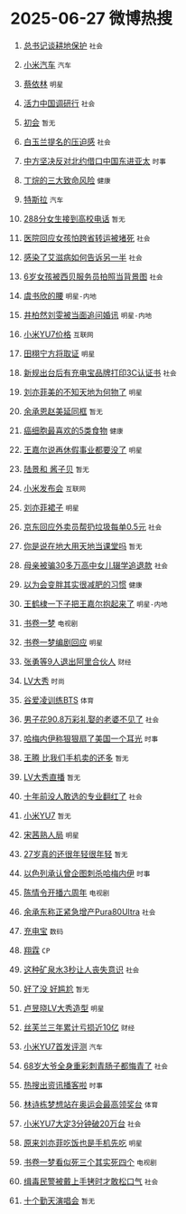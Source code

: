 # 2025-06-27 微博热搜 
1. [总书记谈耕地保护](https://m.weibo.cn/search?containerid=100103type%3D1%26t%3D10%26q%3D%23%E6%80%BB%E4%B9%A6%E8%AE%B0%E8%B0%88%E8%80%95%E5%9C%B0%E4%BF%9D%E6%8A%A4%23&stream_entry_id=51&isnewpage=1&extparam=seat%3D1%26c_type%3D51%26q%3D%2523%25E6%2580%25BB%25E4%25B9%25A6%25E8%25AE%25B0%25E8%25B0%2588%25E8%2580%2595%25E5%259C%25B0%25E4%25BF%259D%25E6%258A%25A4%2523%26cate%3D10103%26pos%3D0%26dgr%3D0%26filter_type%3Drealtimehot%26stream_entry_id%3D51%26display_time%3D1750958772%26pre_seqid%3D17509587721140161613038) `社会` 

2. [小米汽车](https://m.weibo.cn/search?containerid=100103type%3D1%26t%3D10%26q%3D%E5%B0%8F%E7%B1%B3%E6%B1%BD%E8%BD%A6&stream_entry_id=31&isnewpage=1&extparam=seat%3D1%26q%3D%25E5%25B0%258F%25E7%25B1%25B3%25E6%25B1%25BD%25E8%25BD%25A6%26dgr%3D0%26filter_type%3Drealtimehot%26c_type%3D31%26flag%3D16%26stream_entry_id%3D31%26cate%3D5001%26pos%3D0%26realpos%3D1%26lcate%3D5001%26band_rank%3D1%26display_time%3D1750958772%26pre_seqid%3D17509587721140161613038) `汽车` 

3. [蔡依林](https://m.weibo.cn/search?containerid=100103type%3D1%26t%3D10%26q%3D%E8%94%A1%E4%BE%9D%E6%9E%97&stream_entry_id=31&isnewpage=1&extparam=seat%3D1%26q%3D%25E8%2594%25A1%25E4%25BE%259D%25E6%259E%2597%26dgr%3D0%26filter_type%3Drealtimehot%26c_type%3D31%26flag%3D1%26stream_entry_id%3D31%26cate%3D5001%26pos%3D1%26realpos%3D2%26lcate%3D5001%26band_rank%3D2%26display_time%3D1750958772%26pre_seqid%3D17509587721140161613038) `明星` 

4. [活力中国调研行](https://m.weibo.cn/search?containerid=100103type%3D1%26t%3D10%26q%3D%23%E6%B4%BB%E5%8A%9B%E4%B8%AD%E5%9B%BD%E8%B0%83%E7%A0%94%E8%A1%8C%23&stream_entry_id=31&isnewpage=1&extparam=seat%3D1%26q%3D%2523%25E6%25B4%25BB%25E5%258A%259B%25E4%25B8%25AD%25E5%259B%25BD%25E8%25B0%2583%25E7%25A0%2594%25E8%25A1%258C%2523%26dgr%3D0%26filter_type%3Drealtimehot%26c_type%3D31%26flag%3D0%26stream_entry_id%3D31%26cate%3D5001%26pos%3D2%26realpos%3D3%26lcate%3D5001%26band_rank%3D3%26display_time%3D1750958772%26pre_seqid%3D17509587721140161613038) `社会` 

5. [初会](https://m.weibo.cn/search?containerid=100103type%3D1%26t%3D10%26q%3D%E5%88%9D%E4%BC%9A&stream_entry_id=31&isnewpage=1&extparam=seat%3D1%26q%3D%25E5%2588%259D%25E4%25BC%259A%26dgr%3D0%26filter_type%3Drealtimehot%26c_type%3D31%26flag%3D1%26stream_entry_id%3D31%26cate%3D5001%26pos%3D3%26realpos%3D4%26lcate%3D5001%26band_rank%3D4%26display_time%3D1750958772%26pre_seqid%3D17509587721140161613038) `暂无` 

6. [白玉兰提名的压迫感](https://m.weibo.cn/search?containerid=100103type%3D1%26t%3D10%26q%3D%23%E7%99%BD%E7%8E%89%E5%85%B0%E6%8F%90%E5%90%8D%E7%9A%84%E5%8E%8B%E8%BF%AB%E6%84%9F%23&stream_entry_id=31&isnewpage=1&extparam=seat%3D1%26q%3D%2523%25E7%2599%25BD%25E7%258E%2589%25E5%2585%25B0%25E6%258F%2590%25E5%2590%258D%25E7%259A%2584%25E5%258E%258B%25E8%25BF%25AB%25E6%2584%259F%2523%26dgr%3D0%26filter_type%3Drealtimehot%26c_type%3D31%26flag%3D2%26stream_entry_id%3D31%26cate%3D5001%26pos%3D4%26realpos%3D5%26lcate%3D5001%26band_rank%3D5%26display_time%3D1750958772%26pre_seqid%3D17509587721140161613038) `社会` 

7. [中方坚决反对北约借口中国东进亚太](https://m.weibo.cn/search?containerid=100103type%3D1%26t%3D10%26q%3D%23%E4%B8%AD%E6%96%B9%E5%9D%9A%E5%86%B3%E5%8F%8D%E5%AF%B9%E5%8C%97%E7%BA%A6%E5%80%9F%E5%8F%A3%E4%B8%AD%E5%9B%BD%E4%B8%9C%E8%BF%9B%E4%BA%9A%E5%A4%AA%23&stream_entry_id=31&isnewpage=1&extparam=seat%3D1%26q%3D%2523%25E4%25B8%25AD%25E6%2596%25B9%25E5%259D%259A%25E5%2586%25B3%25E5%258F%258D%25E5%25AF%25B9%25E5%258C%2597%25E7%25BA%25A6%25E5%2580%259F%25E5%258F%25A3%25E4%25B8%25AD%25E5%259B%25BD%25E4%25B8%259C%25E8%25BF%259B%25E4%25BA%259A%25E5%25A4%25AA%2523%26dgr%3D0%26filter_type%3Drealtimehot%26c_type%3D31%26flag%3D1%26stream_entry_id%3D31%26cate%3D5001%26pos%3D5%26realpos%3D6%26lcate%3D5001%26band_rank%3D6%26display_time%3D1750958772%26pre_seqid%3D17509587721140161613038) `时事` 

8. [丁烷的三大致命风险](https://m.weibo.cn/search?containerid=100103type%3D1%26t%3D10%26q%3D%23%E4%B8%81%E7%83%B7%E7%9A%84%E4%B8%89%E5%A4%A7%E8%87%B4%E5%91%BD%E9%A3%8E%E9%99%A9%23&stream_entry_id=31&isnewpage=1&extparam=seat%3D1%26q%3D%2523%25E4%25B8%2581%25E7%2583%25B7%25E7%259A%2584%25E4%25B8%2589%25E5%25A4%25A7%25E8%2587%25B4%25E5%2591%25BD%25E9%25A3%258E%25E9%2599%25A9%2523%26is_ad_pos%3D1%26dgr%3D0%26adid%3D292049%26filter_type%3Drealtimehot%26c_type%3D31%26cate%3D5001%26pos%3D6%26stream_entry_id%3D31%26lcate%3D5001%26band_rank%3D7%26display_time%3D1750958772%26pre_seqid%3D17509587721140161613038) `健康` 

9. [特斯拉](https://m.weibo.cn/search?containerid=100103type%3D1%26t%3D10%26q%3D%E7%89%B9%E6%96%AF%E6%8B%89&stream_entry_id=31&isnewpage=1&extparam=seat%3D1%26q%3D%25E7%2589%25B9%25E6%2596%25AF%25E6%258B%2589%26dgr%3D0%26filter_type%3Drealtimehot%26c_type%3D31%26flag%3D2%26stream_entry_id%3D31%26cate%3D5001%26pos%3D7%26realpos%3D7%26lcate%3D5001%26band_rank%3D7%26display_time%3D1750958772%26pre_seqid%3D17509587721140161613038) `汽车` 

10. [288分女生接到高校电话](https://m.weibo.cn/search?containerid=100103type%3D1%26t%3D10%26q%3D%23288%E5%88%86%E5%A5%B3%E7%94%9F%E6%8E%A5%E5%88%B0%E9%AB%98%E6%A0%A1%E7%94%B5%E8%AF%9D%23&stream_entry_id=31&isnewpage=1&extparam=seat%3D1%26q%3D%2523288%25E5%2588%2586%25E5%25A5%25B3%25E7%2594%259F%25E6%258E%25A5%25E5%2588%25B0%25E9%25AB%2598%25E6%25A0%25A1%25E7%2594%25B5%25E8%25AF%259D%2523%26dgr%3D0%26filter_type%3Drealtimehot%26c_type%3D31%26flag%3D0%26stream_entry_id%3D31%26cate%3D5001%26pos%3D8%26realpos%3D8%26lcate%3D5001%26band_rank%3D8%26display_time%3D1750958772%26pre_seqid%3D17509587721140161613038) `暂无` 

11. [医院回应女孩怕跨省转运被堵死](https://m.weibo.cn/search?containerid=100103type%3D1%26t%3D10%26q%3D%23%E5%8C%BB%E9%99%A2%E5%9B%9E%E5%BA%94%E5%A5%B3%E5%AD%A9%E6%80%95%E8%B7%A8%E7%9C%81%E8%BD%AC%E8%BF%90%E8%A2%AB%E5%A0%B5%E6%AD%BB%23&stream_entry_id=31&isnewpage=1&extparam=seat%3D1%26q%3D%2523%25E5%258C%25BB%25E9%2599%25A2%25E5%259B%259E%25E5%25BA%2594%25E5%25A5%25B3%25E5%25AD%25A9%25E6%2580%2595%25E8%25B7%25A8%25E7%259C%2581%25E8%25BD%25AC%25E8%25BF%2590%25E8%25A2%25AB%25E5%25A0%25B5%25E6%25AD%25BB%2523%26dgr%3D0%26filter_type%3Drealtimehot%26c_type%3D31%26flag%3D1%26stream_entry_id%3D31%26cate%3D5001%26pos%3D9%26realpos%3D9%26lcate%3D5001%26band_rank%3D9%26display_time%3D1750958772%26pre_seqid%3D17509587721140161613038) `社会` 

12. [感染了艾滋病如何告诉另一半](https://m.weibo.cn/search?containerid=100103type%3D1%26t%3D10%26q%3D%23%E6%84%9F%E6%9F%93%E4%BA%86%E8%89%BE%E6%BB%8B%E7%97%85%E5%A6%82%E4%BD%95%E5%91%8A%E8%AF%89%E5%8F%A6%E4%B8%80%E5%8D%8A%23&stream_entry_id=31&isnewpage=1&extparam=seat%3D1%26q%3D%2523%25E6%2584%259F%25E6%259F%2593%25E4%25BA%2586%25E8%2589%25BE%25E6%25BB%258B%25E7%2597%2585%25E5%25A6%2582%25E4%25BD%2595%25E5%2591%258A%25E8%25AF%2589%25E5%258F%25A6%25E4%25B8%2580%25E5%258D%258A%2523%26dgr%3D0%26filter_type%3Drealtimehot%26c_type%3D31%26flag%3D0%26stream_entry_id%3D31%26cate%3D5001%26pos%3D10%26realpos%3D10%26lcate%3D5001%26band_rank%3D10%26display_time%3D1750958772%26pre_seqid%3D17509587721140161613038) `社会` 

13. [6岁女孩被西贝服务员拍照当背景图](https://m.weibo.cn/search?containerid=100103type%3D1%26t%3D10%26q%3D%236%E5%B2%81%E5%A5%B3%E5%AD%A9%E8%A2%AB%E8%A5%BF%E8%B4%9D%E6%9C%8D%E5%8A%A1%E5%91%98%E6%8B%8D%E7%85%A7%E5%BD%93%E8%83%8C%E6%99%AF%E5%9B%BE%23&stream_entry_id=31&isnewpage=1&extparam=seat%3D1%26q%3D%25236%25E5%25B2%2581%25E5%25A5%25B3%25E5%25AD%25A9%25E8%25A2%25AB%25E8%25A5%25BF%25E8%25B4%259D%25E6%259C%258D%25E5%258A%25A1%25E5%2591%2598%25E6%258B%258D%25E7%2585%25A7%25E5%25BD%2593%25E8%2583%258C%25E6%2599%25AF%25E5%259B%25BE%2523%26dgr%3D0%26filter_type%3Drealtimehot%26c_type%3D31%26flag%3D1%26stream_entry_id%3D31%26cate%3D5001%26pos%3D11%26realpos%3D11%26lcate%3D5001%26band_rank%3D11%26display_time%3D1750958772%26pre_seqid%3D17509587721140161613038) `社会` 

14. [虞书欣的腰](https://m.weibo.cn/search?containerid=100103type%3D1%26t%3D10%26q%3D%E8%99%9E%E4%B9%A6%E6%AC%A3%E7%9A%84%E8%85%B0&stream_entry_id=31&isnewpage=1&extparam=seat%3D1%26q%3D%25E8%2599%259E%25E4%25B9%25A6%25E6%25AC%25A3%25E7%259A%2584%25E8%2585%25B0%26dgr%3D0%26filter_type%3Drealtimehot%26c_type%3D31%26flag%3D2%26stream_entry_id%3D31%26cate%3D5001%26pos%3D12%26realpos%3D12%26lcate%3D5001%26band_rank%3D12%26display_time%3D1750958772%26pre_seqid%3D17509587721140161613038) `明星-内地` 

15. [井柏然刘雯被当面追问婚讯](https://m.weibo.cn/search?containerid=100103type%3D1%26t%3D10%26q%3D%23%E4%BA%95%E6%9F%8F%E7%84%B6%E5%88%98%E9%9B%AF%E8%A2%AB%E5%BD%93%E9%9D%A2%E8%BF%BD%E9%97%AE%E5%A9%9A%E8%AE%AF%23&stream_entry_id=31&isnewpage=1&extparam=seat%3D1%26q%3D%2523%25E4%25BA%2595%25E6%259F%258F%25E7%2584%25B6%25E5%2588%2598%25E9%259B%25AF%25E8%25A2%25AB%25E5%25BD%2593%25E9%259D%25A2%25E8%25BF%25BD%25E9%2597%25AE%25E5%25A9%259A%25E8%25AE%25AF%2523%26dgr%3D0%26filter_type%3Drealtimehot%26c_type%3D31%26flag%3D2%26stream_entry_id%3D31%26cate%3D5001%26pos%3D13%26realpos%3D13%26lcate%3D5001%26band_rank%3D13%26display_time%3D1750958772%26pre_seqid%3D17509587721140161613038) `明星-内地` 

16. [小米YU7价格](https://m.weibo.cn/search?containerid=100103type%3D1%26t%3D10%26q%3D%E5%B0%8F%E7%B1%B3YU7%E4%BB%B7%E6%A0%BC&stream_entry_id=31&isnewpage=1&extparam=seat%3D1%26q%3D%25E5%25B0%258F%25E7%25B1%25B3YU7%25E4%25BB%25B7%25E6%25A0%25BC%26dgr%3D0%26filter_type%3Drealtimehot%26c_type%3D31%26flag%3D0%26stream_entry_id%3D31%26cate%3D5001%26pos%3D14%26realpos%3D14%26lcate%3D5001%26band_rank%3D14%26display_time%3D1750958772%26pre_seqid%3D17509587721140161613038) `互联网` 

17. [田栩宁方将取证](https://m.weibo.cn/search?containerid=100103type%3D1%26t%3D10%26q%3D%23%E7%94%B0%E6%A0%A9%E5%AE%81%E6%96%B9%E5%B0%86%E5%8F%96%E8%AF%81%23&stream_entry_id=31&isnewpage=1&extparam=seat%3D1%26q%3D%2523%25E7%2594%25B0%25E6%25A0%25A9%25E5%25AE%2581%25E6%2596%25B9%25E5%25B0%2586%25E5%258F%2596%25E8%25AF%2581%2523%26dgr%3D0%26filter_type%3Drealtimehot%26c_type%3D31%26flag%3D0%26stream_entry_id%3D31%26cate%3D5001%26pos%3D15%26realpos%3D15%26lcate%3D5001%26band_rank%3D15%26display_time%3D1750958772%26pre_seqid%3D17509587721140161613038) `明星` 

18. [新规出台后有充电宝品牌打印3C认证书](https://m.weibo.cn/search?containerid=100103type%3D1%26t%3D10%26q%3D%23%E6%96%B0%E8%A7%84%E5%87%BA%E5%8F%B0%E5%90%8E%E6%9C%89%E5%85%85%E7%94%B5%E5%AE%9D%E5%93%81%E7%89%8C%E6%89%93%E5%8D%B03C%E8%AE%A4%E8%AF%81%E4%B9%A6%23&stream_entry_id=31&isnewpage=1&extparam=seat%3D1%26q%3D%2523%25E6%2596%25B0%25E8%25A7%2584%25E5%2587%25BA%25E5%258F%25B0%25E5%2590%258E%25E6%259C%2589%25E5%2585%2585%25E7%2594%25B5%25E5%25AE%259D%25E5%2593%2581%25E7%2589%258C%25E6%2589%2593%25E5%258D%25B03C%25E8%25AE%25A4%25E8%25AF%2581%25E4%25B9%25A6%2523%26dgr%3D0%26filter_type%3Drealtimehot%26c_type%3D31%26flag%3D1%26stream_entry_id%3D31%26cate%3D5001%26pos%3D16%26realpos%3D16%26lcate%3D5001%26band_rank%3D16%26display_time%3D1750958772%26pre_seqid%3D17509587721140161613038) `社会` 

19. [刘亦菲美的不知天地为何物了](https://m.weibo.cn/search?containerid=100103type%3D1%26t%3D10%26q%3D%23%E5%88%98%E4%BA%A6%E8%8F%B2%E7%BE%8E%E7%9A%84%E4%B8%8D%E7%9F%A5%E5%A4%A9%E5%9C%B0%E4%B8%BA%E4%BD%95%E7%89%A9%E4%BA%86%23&stream_entry_id=31&isnewpage=1&extparam=seat%3D1%26q%3D%2523%25E5%2588%2598%25E4%25BA%25A6%25E8%258F%25B2%25E7%25BE%258E%25E7%259A%2584%25E4%25B8%258D%25E7%259F%25A5%25E5%25A4%25A9%25E5%259C%25B0%25E4%25B8%25BA%25E4%25BD%2595%25E7%2589%25A9%25E4%25BA%2586%2523%26dgr%3D0%26filter_type%3Drealtimehot%26c_type%3D31%26flag%3D1%26stream_entry_id%3D31%26cate%3D5001%26pos%3D17%26realpos%3D17%26lcate%3D5001%26band_rank%3D17%26display_time%3D1750958772%26pre_seqid%3D17509587721140161613038) `明星` 

20. [余承恩赵美延同框](https://m.weibo.cn/search?containerid=100103type%3D1%26t%3D10%26q%3D%23%E4%BD%99%E6%89%BF%E6%81%A9%E8%B5%B5%E7%BE%8E%E5%BB%B6%E5%90%8C%E6%A1%86%23&stream_entry_id=31&isnewpage=1&extparam=seat%3D1%26q%3D%2523%25E4%25BD%2599%25E6%2589%25BF%25E6%2581%25A9%25E8%25B5%25B5%25E7%25BE%258E%25E5%25BB%25B6%25E5%2590%258C%25E6%25A1%2586%2523%26dgr%3D0%26filter_type%3Drealtimehot%26c_type%3D31%26flag%3D0%26stream_entry_id%3D31%26cate%3D5001%26pos%3D18%26realpos%3D18%26lcate%3D5001%26band_rank%3D18%26display_time%3D1750958772%26pre_seqid%3D17509587721140161613038) `暂无` 

21. [癌细胞最喜欢的5类食物](https://m.weibo.cn/search?containerid=100103type%3D1%26t%3D10%26q%3D%23%E7%99%8C%E7%BB%86%E8%83%9E%E6%9C%80%E5%96%9C%E6%AC%A2%E7%9A%845%E7%B1%BB%E9%A3%9F%E7%89%A9%23&stream_entry_id=31&isnewpage=1&extparam=seat%3D1%26q%3D%2523%25E7%2599%258C%25E7%25BB%2586%25E8%2583%259E%25E6%259C%2580%25E5%2596%259C%25E6%25AC%25A2%25E7%259A%25845%25E7%25B1%25BB%25E9%25A3%259F%25E7%2589%25A9%2523%26dgr%3D0%26filter_type%3Drealtimehot%26c_type%3D31%26flag%3D0%26stream_entry_id%3D31%26cate%3D5001%26pos%3D19%26realpos%3D19%26lcate%3D5001%26band_rank%3D19%26display_time%3D1750958772%26pre_seqid%3D17509587721140161613038) `健康` 

22. [王嘉尔说再休假事业都要没了](https://m.weibo.cn/search?containerid=100103type%3D1%26t%3D10%26q%3D%23%E7%8E%8B%E5%98%89%E5%B0%94%E8%AF%B4%E5%86%8D%E4%BC%91%E5%81%87%E4%BA%8B%E4%B8%9A%E9%83%BD%E8%A6%81%E6%B2%A1%E4%BA%86%23&stream_entry_id=31&isnewpage=1&extparam=seat%3D1%26q%3D%2523%25E7%258E%258B%25E5%2598%2589%25E5%25B0%2594%25E8%25AF%25B4%25E5%2586%258D%25E4%25BC%2591%25E5%2581%2587%25E4%25BA%258B%25E4%25B8%259A%25E9%2583%25BD%25E8%25A6%2581%25E6%25B2%25A1%25E4%25BA%2586%2523%26dgr%3D0%26filter_type%3Drealtimehot%26c_type%3D31%26flag%3D0%26stream_entry_id%3D31%26cate%3D5001%26pos%3D20%26realpos%3D20%26lcate%3D5001%26band_rank%3D20%26display_time%3D1750958772%26pre_seqid%3D17509587721140161613038) `明星` 

23. [陆景和 酱子贝](https://m.weibo.cn/search?containerid=100103type%3D1%26t%3D10%26q%3D%E9%99%86%E6%99%AF%E5%92%8C+%E9%85%B1%E5%AD%90%E8%B4%9D&stream_entry_id=31&isnewpage=1&extparam=seat%3D1%26q%3D%25E9%2599%2586%25E6%2599%25AF%25E5%2592%258C%2520%25E9%2585%25B1%25E5%25AD%2590%25E8%25B4%259D%26dgr%3D0%26filter_type%3Drealtimehot%26c_type%3D31%26flag%3D0%26stream_entry_id%3D31%26cate%3D5001%26pos%3D21%26realpos%3D21%26lcate%3D5001%26band_rank%3D21%26display_time%3D1750958772%26pre_seqid%3D17509587721140161613038) `暂无` 

24. [小米发布会](https://m.weibo.cn/search?containerid=100103type%3D1%26t%3D10%26q%3D%23%E5%B0%8F%E7%B1%B3%E5%8F%91%E5%B8%83%E4%BC%9A%23&stream_entry_id=31&isnewpage=1&extparam=seat%3D1%26q%3D%2523%25E5%25B0%258F%25E7%25B1%25B3%25E5%258F%2591%25E5%25B8%2583%25E4%25BC%259A%2523%26dgr%3D0%26filter_type%3Drealtimehot%26c_type%3D31%26flag%3D0%26stream_entry_id%3D31%26cate%3D5001%26pos%3D22%26realpos%3D22%26lcate%3D5001%26band_rank%3D22%26display_time%3D1750958772%26pre_seqid%3D17509587721140161613038) `互联网` 

25. [刘亦菲裙子](https://m.weibo.cn/search?containerid=100103type%3D1%26t%3D10%26q%3D%E5%88%98%E4%BA%A6%E8%8F%B2%E8%A3%99%E5%AD%90&stream_entry_id=31&isnewpage=1&extparam=seat%3D1%26q%3D%25E5%2588%2598%25E4%25BA%25A6%25E8%258F%25B2%25E8%25A3%2599%25E5%25AD%2590%26dgr%3D0%26filter_type%3Drealtimehot%26c_type%3D31%26flag%3D0%26stream_entry_id%3D31%26cate%3D5001%26pos%3D23%26realpos%3D23%26lcate%3D5001%26band_rank%3D23%26display_time%3D1750958772%26pre_seqid%3D17509587721140161613038) `明星` 

26. [京东回应外卖员帮扔垃圾每单0.5元](https://m.weibo.cn/search?containerid=100103type%3D1%26t%3D10%26q%3D%23%E4%BA%AC%E4%B8%9C%E5%9B%9E%E5%BA%94%E5%A4%96%E5%8D%96%E5%91%98%E5%B8%AE%E6%89%94%E5%9E%83%E5%9C%BE%E6%AF%8F%E5%8D%950.5%E5%85%83%23&stream_entry_id=31&isnewpage=1&extparam=seat%3D1%26q%3D%2523%25E4%25BA%25AC%25E4%25B8%259C%25E5%259B%259E%25E5%25BA%2594%25E5%25A4%2596%25E5%258D%2596%25E5%2591%2598%25E5%25B8%25AE%25E6%2589%2594%25E5%259E%2583%25E5%259C%25BE%25E6%25AF%258F%25E5%258D%25950.5%25E5%2585%2583%2523%26dgr%3D0%26filter_type%3Drealtimehot%26c_type%3D31%26flag%3D1%26stream_entry_id%3D31%26cate%3D5001%26pos%3D24%26realpos%3D24%26lcate%3D5001%26band_rank%3D24%26display_time%3D1750958772%26pre_seqid%3D17509587721140161613038) `社会` 

27. [你是说在地大用天地当课堂吗](https://m.weibo.cn/search?containerid=100103type%3D1%26t%3D10%26q%3D%E4%BD%A0%E6%98%AF%E8%AF%B4%E5%9C%A8%E5%9C%B0%E5%A4%A7%E7%94%A8%E5%A4%A9%E5%9C%B0%E5%BD%93%E8%AF%BE%E5%A0%82%E5%90%97&stream_entry_id=31&isnewpage=1&extparam=seat%3D1%26q%3D%25E4%25BD%25A0%25E6%2598%25AF%25E8%25AF%25B4%25E5%259C%25A8%25E5%259C%25B0%25E5%25A4%25A7%25E7%2594%25A8%25E5%25A4%25A9%25E5%259C%25B0%25E5%25BD%2593%25E8%25AF%25BE%25E5%25A0%2582%25E5%2590%2597%26dgr%3D0%26filter_type%3Drealtimehot%26c_type%3D31%26flag%3D1%26stream_entry_id%3D31%26cate%3D5001%26pos%3D25%26realpos%3D25%26lcate%3D5001%26band_rank%3D25%26display_time%3D1750958772%26pre_seqid%3D17509587721140161613038) `暂无` 

28. [母亲被骗30多万高中女儿辍学追退款](https://m.weibo.cn/search?containerid=100103type%3D1%26t%3D10%26q%3D%23%E6%AF%8D%E4%BA%B2%E8%A2%AB%E9%AA%9730%E5%A4%9A%E4%B8%87%E9%AB%98%E4%B8%AD%E5%A5%B3%E5%84%BF%E8%BE%8D%E5%AD%A6%E8%BF%BD%E9%80%80%E6%AC%BE%23&stream_entry_id=31&isnewpage=1&extparam=seat%3D1%26q%3D%2523%25E6%25AF%258D%25E4%25BA%25B2%25E8%25A2%25AB%25E9%25AA%259730%25E5%25A4%259A%25E4%25B8%2587%25E9%25AB%2598%25E4%25B8%25AD%25E5%25A5%25B3%25E5%2584%25BF%25E8%25BE%258D%25E5%25AD%25A6%25E8%25BF%25BD%25E9%2580%2580%25E6%25AC%25BE%2523%26dgr%3D0%26filter_type%3Drealtimehot%26c_type%3D31%26flag%3D0%26stream_entry_id%3D31%26cate%3D5001%26pos%3D26%26realpos%3D26%26lcate%3D5001%26band_rank%3D26%26display_time%3D1750958772%26pre_seqid%3D17509587721140161613038) `社会` 

29. [以为会变胖其实很减肥的习惯](https://m.weibo.cn/search?containerid=100103type%3D1%26t%3D10%26q%3D%23%E4%BB%A5%E4%B8%BA%E4%BC%9A%E5%8F%98%E8%83%96%E5%85%B6%E5%AE%9E%E5%BE%88%E5%87%8F%E8%82%A5%E7%9A%84%E4%B9%A0%E6%83%AF%23&stream_entry_id=31&isnewpage=1&extparam=seat%3D1%26q%3D%2523%25E4%25BB%25A5%25E4%25B8%25BA%25E4%25BC%259A%25E5%258F%2598%25E8%2583%2596%25E5%2585%25B6%25E5%25AE%259E%25E5%25BE%2588%25E5%2587%258F%25E8%2582%25A5%25E7%259A%2584%25E4%25B9%25A0%25E6%2583%25AF%2523%26dgr%3D0%26filter_type%3Drealtimehot%26c_type%3D31%26flag%3D1%26stream_entry_id%3D31%26cate%3D5001%26pos%3D27%26realpos%3D27%26lcate%3D5001%26band_rank%3D27%26display_time%3D1750958772%26pre_seqid%3D17509587721140161613038) `健康` 

30. [王鹤棣一下子把王嘉尔抱起来了](https://m.weibo.cn/search?containerid=100103type%3D1%26t%3D10%26q%3D%23%E7%8E%8B%E9%B9%A4%E6%A3%A3%E4%B8%80%E4%B8%8B%E5%AD%90%E6%8A%8A%E7%8E%8B%E5%98%89%E5%B0%94%E6%8A%B1%E8%B5%B7%E6%9D%A5%E4%BA%86%23&stream_entry_id=31&isnewpage=1&extparam=seat%3D1%26q%3D%2523%25E7%258E%258B%25E9%25B9%25A4%25E6%25A3%25A3%25E4%25B8%2580%25E4%25B8%258B%25E5%25AD%2590%25E6%258A%258A%25E7%258E%258B%25E5%2598%2589%25E5%25B0%2594%25E6%258A%25B1%25E8%25B5%25B7%25E6%259D%25A5%25E4%25BA%2586%2523%26dgr%3D0%26filter_type%3Drealtimehot%26c_type%3D31%26flag%3D0%26stream_entry_id%3D31%26cate%3D5001%26pos%3D28%26realpos%3D28%26lcate%3D5001%26band_rank%3D28%26display_time%3D1750958772%26pre_seqid%3D17509587721140161613038) `明星-内地` 

31. [书卷一梦](https://m.weibo.cn/search?containerid=100103type%3D1%26t%3D10%26q%3D%E4%B9%A6%E5%8D%B7%E4%B8%80%E6%A2%A6&stream_entry_id=31&isnewpage=1&extparam=seat%3D1%26q%3D%25E4%25B9%25A6%25E5%258D%25B7%25E4%25B8%2580%25E6%25A2%25A6%26dgr%3D0%26filter_type%3Drealtimehot%26c_type%3D31%26flag%3D0%26stream_entry_id%3D31%26cate%3D5001%26pos%3D29%26realpos%3D29%26lcate%3D5001%26band_rank%3D29%26display_time%3D1750958772%26pre_seqid%3D17509587721140161613038) `电视剧` 

32. [书卷一梦编剧回应](https://m.weibo.cn/search?containerid=100103type%3D1%26t%3D10%26q%3D%23%E4%B9%A6%E5%8D%B7%E4%B8%80%E6%A2%A6%E7%BC%96%E5%89%A7%E5%9B%9E%E5%BA%94%23&stream_entry_id=31&isnewpage=1&extparam=seat%3D1%26q%3D%2523%25E4%25B9%25A6%25E5%258D%25B7%25E4%25B8%2580%25E6%25A2%25A6%25E7%25BC%2596%25E5%2589%25A7%25E5%259B%259E%25E5%25BA%2594%2523%26dgr%3D0%26filter_type%3Drealtimehot%26c_type%3D31%26flag%3D1%26stream_entry_id%3D31%26cate%3D5001%26pos%3D30%26realpos%3D30%26lcate%3D5001%26band_rank%3D30%26display_time%3D1750958772%26pre_seqid%3D17509587721140161613038) `明星` 

33. [张勇等9人退出阿里合伙人](https://m.weibo.cn/search?containerid=100103type%3D1%26t%3D10%26q%3D%23%E5%BC%A0%E5%8B%87%E7%AD%899%E4%BA%BA%E9%80%80%E5%87%BA%E9%98%BF%E9%87%8C%E5%90%88%E4%BC%99%E4%BA%BA%23&stream_entry_id=31&isnewpage=1&extparam=seat%3D1%26q%3D%2523%25E5%25BC%25A0%25E5%258B%2587%25E7%25AD%25899%25E4%25BA%25BA%25E9%2580%2580%25E5%2587%25BA%25E9%2598%25BF%25E9%2587%258C%25E5%2590%2588%25E4%25BC%2599%25E4%25BA%25BA%2523%26dgr%3D0%26filter_type%3Drealtimehot%26c_type%3D31%26flag%3D1%26stream_entry_id%3D31%26cate%3D5001%26pos%3D31%26realpos%3D31%26lcate%3D5001%26band_rank%3D31%26display_time%3D1750958772%26pre_seqid%3D17509587721140161613038) `财经` 

34. [LV大秀](https://m.weibo.cn/search?containerid=100103type%3D1%26t%3D10%26q%3DLV%E5%A4%A7%E7%A7%80&stream_entry_id=31&isnewpage=1&extparam=seat%3D1%26q%3DLV%25E5%25A4%25A7%25E7%25A7%2580%26dgr%3D0%26filter_type%3Drealtimehot%26c_type%3D31%26flag%3D0%26stream_entry_id%3D31%26cate%3D5001%26pos%3D32%26realpos%3D32%26lcate%3D5001%26band_rank%3D32%26display_time%3D1750958772%26pre_seqid%3D17509587721140161613038) `时尚` 

35. [谷爱凌训练BTS](https://m.weibo.cn/search?containerid=100103type%3D1%26t%3D10%26q%3D%23%E8%B0%B7%E7%88%B1%E5%87%8C%E8%AE%AD%E7%BB%83BTS%23&stream_entry_id=31&isnewpage=1&extparam=seat%3D1%26q%3D%2523%25E8%25B0%25B7%25E7%2588%25B1%25E5%2587%258C%25E8%25AE%25AD%25E7%25BB%2583BTS%2523%26dgr%3D0%26filter_type%3Drealtimehot%26c_type%3D31%26flag%3D0%26stream_entry_id%3D31%26cate%3D5001%26pos%3D33%26realpos%3D33%26lcate%3D5001%26band_rank%3D33%26display_time%3D1750958772%26pre_seqid%3D17509587721140161613038) `体育` 

36. [男子花90.8万彩礼娶的老婆不见了](https://m.weibo.cn/search?containerid=100103type%3D1%26t%3D10%26q%3D%23%E7%94%B7%E5%AD%90%E8%8A%B190.8%E4%B8%87%E5%BD%A9%E7%A4%BC%E5%A8%B6%E7%9A%84%E8%80%81%E5%A9%86%E4%B8%8D%E8%A7%81%E4%BA%86%23&stream_entry_id=31&isnewpage=1&extparam=seat%3D1%26q%3D%2523%25E7%2594%25B7%25E5%25AD%2590%25E8%258A%25B190.8%25E4%25B8%2587%25E5%25BD%25A9%25E7%25A4%25BC%25E5%25A8%25B6%25E7%259A%2584%25E8%2580%2581%25E5%25A9%2586%25E4%25B8%258D%25E8%25A7%2581%25E4%25BA%2586%2523%26dgr%3D0%26filter_type%3Drealtimehot%26c_type%3D31%26flag%3D0%26stream_entry_id%3D31%26cate%3D5001%26pos%3D34%26realpos%3D34%26lcate%3D5001%26band_rank%3D34%26display_time%3D1750958772%26pre_seqid%3D17509587721140161613038) `社会` 

37. [哈梅内伊称狠狠扇了美国一个耳光](https://m.weibo.cn/search?containerid=100103type%3D1%26t%3D10%26q%3D%23%E5%93%88%E6%A2%85%E5%86%85%E4%BC%8A%E7%A7%B0%E7%8B%A0%E7%8B%A0%E6%89%87%E4%BA%86%E7%BE%8E%E5%9B%BD%E4%B8%80%E4%B8%AA%E8%80%B3%E5%85%89%23&stream_entry_id=31&isnewpage=1&extparam=seat%3D1%26q%3D%2523%25E5%2593%2588%25E6%25A2%2585%25E5%2586%2585%25E4%25BC%258A%25E7%25A7%25B0%25E7%258B%25A0%25E7%258B%25A0%25E6%2589%2587%25E4%25BA%2586%25E7%25BE%258E%25E5%259B%25BD%25E4%25B8%2580%25E4%25B8%25AA%25E8%2580%25B3%25E5%2585%2589%2523%26dgr%3D0%26filter_type%3Drealtimehot%26c_type%3D31%26flag%3D0%26stream_entry_id%3D31%26cate%3D5001%26pos%3D35%26realpos%3D35%26lcate%3D5001%26band_rank%3D35%26display_time%3D1750958772%26pre_seqid%3D17509587721140161613038) `时事` 

38. [王腾 比我们手机卖的还多](https://m.weibo.cn/search?containerid=100103type%3D1%26t%3D10%26q%3D%E7%8E%8B%E8%85%BE+%E6%AF%94%E6%88%91%E4%BB%AC%E6%89%8B%E6%9C%BA%E5%8D%96%E7%9A%84%E8%BF%98%E5%A4%9A&stream_entry_id=31&isnewpage=1&extparam=seat%3D1%26q%3D%25E7%258E%258B%25E8%2585%25BE%2520%25E6%25AF%2594%25E6%2588%2591%25E4%25BB%25AC%25E6%2589%258B%25E6%259C%25BA%25E5%258D%2596%25E7%259A%2584%25E8%25BF%2598%25E5%25A4%259A%26dgr%3D0%26filter_type%3Drealtimehot%26c_type%3D31%26flag%3D0%26stream_entry_id%3D31%26cate%3D5001%26pos%3D36%26realpos%3D36%26lcate%3D5001%26band_rank%3D36%26display_time%3D1750958772%26pre_seqid%3D17509587721140161613038) `暂无` 

39. [LV大秀直播](https://m.weibo.cn/search?containerid=100103type%3D1%26t%3D10%26q%3DLV%E5%A4%A7%E7%A7%80%E7%9B%B4%E6%92%AD&stream_entry_id=31&isnewpage=1&extparam=seat%3D1%26q%3DLV%25E5%25A4%25A7%25E7%25A7%2580%25E7%259B%25B4%25E6%2592%25AD%26dgr%3D0%26filter_type%3Drealtimehot%26c_type%3D31%26flag%3D0%26stream_entry_id%3D31%26cate%3D5001%26pos%3D37%26realpos%3D37%26lcate%3D5001%26band_rank%3D37%26display_time%3D1750958772%26pre_seqid%3D17509587721140161613038) `暂无` 

40. [十年前没人敢选的专业翻红了](https://m.weibo.cn/search?containerid=100103type%3D1%26t%3D10%26q%3D%23%E5%8D%81%E5%B9%B4%E5%89%8D%E6%B2%A1%E4%BA%BA%E6%95%A2%E9%80%89%E7%9A%84%E4%B8%93%E4%B8%9A%E7%BF%BB%E7%BA%A2%E4%BA%86%23&stream_entry_id=31&isnewpage=1&extparam=seat%3D1%26q%3D%2523%25E5%258D%2581%25E5%25B9%25B4%25E5%2589%258D%25E6%25B2%25A1%25E4%25BA%25BA%25E6%2595%25A2%25E9%2580%2589%25E7%259A%2584%25E4%25B8%2593%25E4%25B8%259A%25E7%25BF%25BB%25E7%25BA%25A2%25E4%25BA%2586%2523%26dgr%3D0%26filter_type%3Drealtimehot%26c_type%3D31%26flag%3D0%26stream_entry_id%3D31%26cate%3D5001%26pos%3D38%26realpos%3D38%26lcate%3D5001%26band_rank%3D38%26display_time%3D1750958772%26pre_seqid%3D17509587721140161613038) `社会` 

41. [小米YU7](https://m.weibo.cn/search?containerid=100103type%3D1%26t%3D10%26q%3D%E5%B0%8F%E7%B1%B3YU7&stream_entry_id=31&isnewpage=1&extparam=seat%3D1%26q%3D%25E5%25B0%258F%25E7%25B1%25B3YU7%26dgr%3D0%26filter_type%3Drealtimehot%26c_type%3D31%26flag%3D0%26stream_entry_id%3D31%26cate%3D5001%26pos%3D39%26realpos%3D39%26lcate%3D5001%26band_rank%3D39%26display_time%3D1750958772%26pre_seqid%3D17509587721140161613038) `暂无` 

42. [宋茜熟人局](https://m.weibo.cn/search?containerid=100103type%3D1%26t%3D10%26q%3D%23%E5%AE%8B%E8%8C%9C%E7%86%9F%E4%BA%BA%E5%B1%80%23&stream_entry_id=31&isnewpage=1&extparam=seat%3D1%26q%3D%2523%25E5%25AE%258B%25E8%258C%259C%25E7%2586%259F%25E4%25BA%25BA%25E5%25B1%2580%2523%26dgr%3D0%26filter_type%3Drealtimehot%26c_type%3D31%26flag%3D0%26stream_entry_id%3D31%26cate%3D5001%26pos%3D40%26realpos%3D40%26lcate%3D5001%26band_rank%3D40%26display_time%3D1750958772%26pre_seqid%3D17509587721140161613038) `明星` 

43. [27岁真的还很年轻很年轻](https://m.weibo.cn/search?containerid=100103type%3D1%26t%3D10%26q%3D27%E5%B2%81%E7%9C%9F%E7%9A%84%E8%BF%98%E5%BE%88%E5%B9%B4%E8%BD%BB%E5%BE%88%E5%B9%B4%E8%BD%BB&stream_entry_id=31&isnewpage=1&extparam=seat%3D1%26q%3D27%25E5%25B2%2581%25E7%259C%259F%25E7%259A%2584%25E8%25BF%2598%25E5%25BE%2588%25E5%25B9%25B4%25E8%25BD%25BB%25E5%25BE%2588%25E5%25B9%25B4%25E8%25BD%25BB%26dgr%3D0%26filter_type%3Drealtimehot%26c_type%3D31%26flag%3D0%26stream_entry_id%3D31%26cate%3D5001%26pos%3D41%26realpos%3D41%26lcate%3D5001%26band_rank%3D41%26display_time%3D1750958772%26pre_seqid%3D17509587721140161613038) `暂无` 

44. [以色列承认曾企图刺杀哈梅内伊](https://m.weibo.cn/search?containerid=100103type%3D1%26t%3D10%26q%3D%23%E4%BB%A5%E8%89%B2%E5%88%97%E6%89%BF%E8%AE%A4%E6%9B%BE%E4%BC%81%E5%9B%BE%E5%88%BA%E6%9D%80%E5%93%88%E6%A2%85%E5%86%85%E4%BC%8A%23&stream_entry_id=31&isnewpage=1&extparam=seat%3D1%26q%3D%2523%25E4%25BB%25A5%25E8%2589%25B2%25E5%2588%2597%25E6%2589%25BF%25E8%25AE%25A4%25E6%259B%25BE%25E4%25BC%2581%25E5%259B%25BE%25E5%2588%25BA%25E6%259D%2580%25E5%2593%2588%25E6%25A2%2585%25E5%2586%2585%25E4%25BC%258A%2523%26dgr%3D0%26filter_type%3Drealtimehot%26c_type%3D31%26flag%3D1%26stream_entry_id%3D31%26cate%3D5001%26pos%3D42%26realpos%3D42%26lcate%3D5001%26band_rank%3D42%26display_time%3D1750958772%26pre_seqid%3D17509587721140161613038) `时事` 

45. [陈情令开播六周年](https://m.weibo.cn/search?containerid=100103type%3D1%26t%3D10%26q%3D%23%E9%99%88%E6%83%85%E4%BB%A4%E5%BC%80%E6%92%AD%E5%85%AD%E5%91%A8%E5%B9%B4%23&stream_entry_id=31&isnewpage=1&extparam=seat%3D1%26q%3D%2523%25E9%2599%2588%25E6%2583%2585%25E4%25BB%25A4%25E5%25BC%2580%25E6%2592%25AD%25E5%2585%25AD%25E5%2591%25A8%25E5%25B9%25B4%2523%26dgr%3D0%26filter_type%3Drealtimehot%26c_type%3D31%26flag%3D0%26stream_entry_id%3D31%26cate%3D5001%26pos%3D43%26realpos%3D43%26lcate%3D5001%26band_rank%3D43%26display_time%3D1750958772%26pre_seqid%3D17509587721140161613038) `电视剧` 

46. [余承东称正紧急增产Pura80Ultra](https://m.weibo.cn/search?containerid=100103type%3D1%26t%3D10%26q%3D%23%E4%BD%99%E6%89%BF%E4%B8%9C%E7%A7%B0%E6%AD%A3%E7%B4%A7%E6%80%A5%E5%A2%9E%E4%BA%A7Pura80Ultra%23&stream_entry_id=31&isnewpage=1&extparam=seat%3D1%26q%3D%2523%25E4%25BD%2599%25E6%2589%25BF%25E4%25B8%259C%25E7%25A7%25B0%25E6%25AD%25A3%25E7%25B4%25A7%25E6%2580%25A5%25E5%25A2%259E%25E4%25BA%25A7Pura80Ultra%2523%26dgr%3D0%26filter_type%3Drealtimehot%26c_type%3D31%26flag%3D1%26stream_entry_id%3D31%26cate%3D5001%26pos%3D44%26realpos%3D44%26lcate%3D5001%26band_rank%3D44%26display_time%3D1750958772%26pre_seqid%3D17509587721140161613038) `社会` 

47. [充电宝](https://m.weibo.cn/search?containerid=100103type%3D1%26t%3D10%26q%3D%E5%85%85%E7%94%B5%E5%AE%9D&stream_entry_id=31&isnewpage=1&extparam=seat%3D1%26q%3D%25E5%2585%2585%25E7%2594%25B5%25E5%25AE%259D%26dgr%3D0%26filter_type%3Drealtimehot%26c_type%3D31%26flag%3D0%26stream_entry_id%3D31%26cate%3D5001%26pos%3D45%26realpos%3D45%26lcate%3D5001%26band_rank%3D45%26display_time%3D1750958772%26pre_seqid%3D17509587721140161613038) `数码` 

48. [翔霖](https://m.weibo.cn/search?containerid=100103type%3D1%26t%3D10%26q%3D%E7%BF%94%E9%9C%96&stream_entry_id=31&isnewpage=1&extparam=seat%3D1%26q%3D%25E7%25BF%2594%25E9%259C%2596%26dgr%3D0%26filter_type%3Drealtimehot%26c_type%3D31%26flag%3D0%26stream_entry_id%3D31%26cate%3D5001%26pos%3D46%26realpos%3D46%26lcate%3D5001%26band_rank%3D46%26display_time%3D1750958772%26pre_seqid%3D17509587721140161613038) `CP` 

49. [这种矿泉水3秒让人丧失意识](https://m.weibo.cn/search?containerid=100103type%3D1%26t%3D10%26q%3D%23%E8%BF%99%E7%A7%8D%E7%9F%BF%E6%B3%89%E6%B0%B43%E7%A7%92%E8%AE%A9%E4%BA%BA%E4%B8%A7%E5%A4%B1%E6%84%8F%E8%AF%86%23&stream_entry_id=31&isnewpage=1&extparam=seat%3D1%26q%3D%2523%25E8%25BF%2599%25E7%25A7%258D%25E7%259F%25BF%25E6%25B3%2589%25E6%25B0%25B43%25E7%25A7%2592%25E8%25AE%25A9%25E4%25BA%25BA%25E4%25B8%25A7%25E5%25A4%25B1%25E6%2584%258F%25E8%25AF%2586%2523%26dgr%3D0%26filter_type%3Drealtimehot%26c_type%3D31%26flag%3D0%26stream_entry_id%3D31%26cate%3D5001%26pos%3D47%26realpos%3D47%26lcate%3D5001%26band_rank%3D47%26display_time%3D1750958772%26pre_seqid%3D17509587721140161613038) `社会` 

50. [好了没 好尴尬](https://m.weibo.cn/search?containerid=100103type%3D1%26t%3D10%26q%3D%E5%A5%BD%E4%BA%86%E6%B2%A1+%E5%A5%BD%E5%B0%B4%E5%B0%AC&stream_entry_id=31&isnewpage=1&extparam=seat%3D1%26q%3D%25E5%25A5%25BD%25E4%25BA%2586%25E6%25B2%25A1%2520%25E5%25A5%25BD%25E5%25B0%25B4%25E5%25B0%25AC%26dgr%3D0%26filter_type%3Drealtimehot%26c_type%3D31%26flag%3D0%26stream_entry_id%3D31%26cate%3D5001%26pos%3D48%26realpos%3D48%26lcate%3D5001%26band_rank%3D48%26display_time%3D1750958772%26pre_seqid%3D17509587721140161613038) `暂无` 

51. [卢昱晓LV大秀造型](https://m.weibo.cn/search?containerid=100103type%3D1%26t%3D10%26q%3D%23%E5%8D%A2%E6%98%B1%E6%99%93LV%E5%A4%A7%E7%A7%80%E9%80%A0%E5%9E%8B%23&stream_entry_id=31&isnewpage=1&extparam=seat%3D1%26q%3D%2523%25E5%258D%25A2%25E6%2598%25B1%25E6%2599%2593LV%25E5%25A4%25A7%25E7%25A7%2580%25E9%2580%25A0%25E5%259E%258B%2523%26dgr%3D0%26filter_type%3Drealtimehot%26c_type%3D31%26flag%3D0%26stream_entry_id%3D31%26cate%3D5001%26pos%3D49%26realpos%3D49%26lcate%3D5001%26band_rank%3D49%26display_time%3D1750958772%26pre_seqid%3D17509587721140161613038) `明星` 

52. [丝芙兰三年累计亏损近10亿](https://m.weibo.cn/search?containerid=100103type%3D1%26t%3D10%26q%3D%23%E4%B8%9D%E8%8A%99%E5%85%B0%E4%B8%89%E5%B9%B4%E7%B4%AF%E8%AE%A1%E4%BA%8F%E6%8D%9F%E8%BF%9110%E4%BA%BF%23&stream_entry_id=31&isnewpage=1&extparam=seat%3D1%26q%3D%2523%25E4%25B8%259D%25E8%258A%2599%25E5%2585%25B0%25E4%25B8%2589%25E5%25B9%25B4%25E7%25B4%25AF%25E8%25AE%25A1%25E4%25BA%258F%25E6%258D%259F%25E8%25BF%259110%25E4%25BA%25BF%2523%26dgr%3D0%26filter_type%3Drealtimehot%26c_type%3D31%26flag%3D1%26stream_entry_id%3D31%26cate%3D5001%26pos%3D50%26realpos%3D50%26lcate%3D5001%26band_rank%3D50%26display_time%3D1750958772%26pre_seqid%3D17509587721140161613038) `财经` 

53. [小米YU7首发评测](https://m.weibo.cn/search?containerid=100103type%3D1%26t%3D10%26q%3D%23%E5%B0%8F%E7%B1%B3YU7%E9%A6%96%E5%8F%91%E8%AF%84%E6%B5%8B%23&stream_entry_id=31&isnewpage=1&extparam=seat%3D1%26stream_entry_id%3D31%26adid%3D292069%26band_rank%3D4%26pos%3D3%26is_ad_pos%3D1%26filter_type%3Drealtimehot%26lcate%3D5001%26c_type%3D31%26cate%3D5001%26topic_ad%3D1%26q%3D%2523%25E5%25B0%258F%25E7%25B1%25B3YU7%25E9%25A6%2596%25E5%258F%2591%25E8%25AF%2584%25E6%25B5%258B%2523%26dgr%3D0%26display_time%3D1750955721%26pre_seqid%3D17509557214619160297973) `汽车` 

54. [68岁大爷全身重彩刺青肠子都悔青了](https://m.weibo.cn/search?containerid=100103type%3D1%26t%3D10%26q%3D%2368%E5%B2%81%E5%A4%A7%E7%88%B7%E5%85%A8%E8%BA%AB%E9%87%8D%E5%BD%A9%E5%88%BA%E9%9D%92%E8%82%A0%E5%AD%90%E9%83%BD%E6%82%94%E9%9D%92%E4%BA%86%23&stream_entry_id=31&isnewpage=1&extparam=seat%3D1%26stream_entry_id%3D31%26band_rank%3D6%26pos%3D6%26flag%3D2%26filter_type%3Drealtimehot%26lcate%3D5001%26c_type%3D31%26cate%3D5001%26q%3D%252368%25E5%25B2%2581%25E5%25A4%25A7%25E7%2588%25B7%25E5%2585%25A8%25E8%25BA%25AB%25E9%2587%258D%25E5%25BD%25A9%25E5%2588%25BA%25E9%259D%2592%25E8%2582%25A0%25E5%25AD%2590%25E9%2583%25BD%25E6%2582%2594%25E9%259D%2592%25E4%25BA%2586%2523%26realpos%3D6%26dgr%3D0%26display_time%3D1750955721%26pre_seqid%3D17509557214619160297973) `社会` 

55. [热搜出资讯播客啦](https://m.weibo.cn/search?containerid=100103type%3D1%26t%3D10%26q%3D%23%E7%83%AD%E6%90%9C%E5%87%BA%E8%B5%84%E8%AE%AF%E6%92%AD%E5%AE%A2%E5%95%A6%23&stream_entry_id=31&isnewpage=1&extparam=seat%3D1%26stream_entry_id%3D31%26adid%3D291821%26band_rank%3D7%26pos%3D7%26is_ad_pos%3D1%26filter_type%3Drealtimehot%26c_type%3D31%26cate%3D5001%26lcate%3D5001%26q%3D%2523%25E7%2583%25AD%25E6%2590%259C%25E5%2587%25BA%25E8%25B5%2584%25E8%25AE%25AF%25E6%2592%25AD%25E5%25AE%25A2%25E5%2595%25A6%2523%26dgr%3D0%26display_time%3D1750955721%26pre_seqid%3D17509557214619160297973) `时事` 

56. [林诗栋梦想站在奥运会最高领奖台](https://m.weibo.cn/search?containerid=100103type%3D1%26t%3D10%26q%3D%23%E6%9E%97%E8%AF%97%E6%A0%8B%E6%A2%A6%E6%83%B3%E7%AB%99%E5%9C%A8%E5%A5%A5%E8%BF%90%E4%BC%9A%E6%9C%80%E9%AB%98%E9%A2%86%E5%A5%96%E5%8F%B0%23&stream_entry_id=31&isnewpage=1&extparam=seat%3D1%26stream_entry_id%3D31%26band_rank%3D25%26pos%3D26%26flag%3D1%26filter_type%3Drealtimehot%26lcate%3D5001%26c_type%3D31%26cate%3D5001%26q%3D%2523%25E6%259E%2597%25E8%25AF%2597%25E6%25A0%258B%25E6%25A2%25A6%25E6%2583%25B3%25E7%25AB%2599%25E5%259C%25A8%25E5%25A5%25A5%25E8%25BF%2590%25E4%25BC%259A%25E6%259C%2580%25E9%25AB%2598%25E9%25A2%2586%25E5%25A5%2596%25E5%258F%25B0%2523%26realpos%3D25%26dgr%3D0%26display_time%3D1750955721%26pre_seqid%3D17509557214619160297973) `体育` 

57. [小米YU7大定3分钟破20万台](https://m.weibo.cn/search?containerid=100103type%3D1%26t%3D10%26q%3D%23%E5%B0%8F%E7%B1%B3YU7%E5%A4%A7%E5%AE%9A3%E5%88%86%E9%92%9F%E7%A0%B420%E4%B8%87%E5%8F%B0%23&stream_entry_id=31&isnewpage=1&extparam=seat%3D1%26stream_entry_id%3D31%26band_rank%3D30%26pos%3D31%26flag%3D1%26filter_type%3Drealtimehot%26lcate%3D5001%26c_type%3D31%26cate%3D5001%26q%3D%2523%25E5%25B0%258F%25E7%25B1%25B3YU7%25E5%25A4%25A7%25E5%25AE%259A3%25E5%2588%2586%25E9%2592%259F%25E7%25A0%25B420%25E4%25B8%2587%25E5%258F%25B0%2523%26realpos%3D30%26dgr%3D0%26display_time%3D1750955721%26pre_seqid%3D17509557214619160297973) `社会` 

58. [原来刘亦菲吃饭也是手机先吃](https://m.weibo.cn/search?containerid=100103type%3D1%26t%3D10%26q%3D%23%E5%8E%9F%E6%9D%A5%E5%88%98%E4%BA%A6%E8%8F%B2%E5%90%83%E9%A5%AD%E4%B9%9F%E6%98%AF%E6%89%8B%E6%9C%BA%E5%85%88%E5%90%83%23&stream_entry_id=31&isnewpage=1&extparam=seat%3D1%26stream_entry_id%3D31%26band_rank%3D43%26pos%3D44%26flag%3D0%26filter_type%3Drealtimehot%26lcate%3D5001%26c_type%3D31%26cate%3D5001%26q%3D%2523%25E5%258E%259F%25E6%259D%25A5%25E5%2588%2598%25E4%25BA%25A6%25E8%258F%25B2%25E5%2590%2583%25E9%25A5%25AD%25E4%25B9%259F%25E6%2598%25AF%25E6%2589%258B%25E6%259C%25BA%25E5%2585%2588%25E5%2590%2583%2523%26realpos%3D43%26dgr%3D0%26display_time%3D1750955721%26pre_seqid%3D17509557214619160297973) `明星` 

59. [书卷一梦看似死三个其实死四个](https://m.weibo.cn/search?containerid=100103type%3D1%26t%3D10%26q%3D%E4%B9%A6%E5%8D%B7%E4%B8%80%E6%A2%A6%E7%9C%8B%E4%BC%BC%E6%AD%BB%E4%B8%89%E4%B8%AA%E5%85%B6%E5%AE%9E%E6%AD%BB%E5%9B%9B%E4%B8%AA&stream_entry_id=31&isnewpage=1&extparam=seat%3D1%26stream_entry_id%3D31%26band_rank%3D45%26pos%3D46%26flag%3D1%26filter_type%3Drealtimehot%26lcate%3D5001%26c_type%3D31%26cate%3D5001%26q%3D%25E4%25B9%25A6%25E5%258D%25B7%25E4%25B8%2580%25E6%25A2%25A6%25E7%259C%258B%25E4%25BC%25BC%25E6%25AD%25BB%25E4%25B8%2589%25E4%25B8%25AA%25E5%2585%25B6%25E5%25AE%259E%25E6%25AD%25BB%25E5%259B%259B%25E4%25B8%25AA%26realpos%3D45%26dgr%3D0%26display_time%3D1750955721%26pre_seqid%3D17509557214619160297973) `电视剧` 

60. [缉毒民警被戴上手铐时才敢松口气](https://m.weibo.cn/search?containerid=100103type%3D1%26t%3D10%26q%3D%23%E7%BC%89%E6%AF%92%E6%B0%91%E8%AD%A6%E8%A2%AB%E6%88%B4%E4%B8%8A%E6%89%8B%E9%93%90%E6%97%B6%E6%89%8D%E6%95%A2%E6%9D%BE%E5%8F%A3%E6%B0%94%23&stream_entry_id=31&isnewpage=1&extparam=seat%3D1%26stream_entry_id%3D31%26band_rank%3D47%26pos%3D48%26flag%3D0%26filter_type%3Drealtimehot%26lcate%3D5001%26c_type%3D31%26cate%3D5001%26q%3D%2523%25E7%25BC%2589%25E6%25AF%2592%25E6%25B0%2591%25E8%25AD%25A6%25E8%25A2%25AB%25E6%2588%25B4%25E4%25B8%258A%25E6%2589%258B%25E9%2593%2590%25E6%2597%25B6%25E6%2589%258D%25E6%2595%25A2%25E6%259D%25BE%25E5%258F%25A3%25E6%25B0%2594%2523%26realpos%3D47%26dgr%3D0%26display_time%3D1750955721%26pre_seqid%3D17509557214619160297973) `社会` 

61. [十个勤天演唱会](https://m.weibo.cn/search?containerid=100103type%3D1%26t%3D10%26q%3D%23%E5%8D%81%E4%B8%AA%E5%8B%A4%E5%A4%A9%E6%BC%94%E5%94%B1%E4%BC%9A%23&stream_entry_id=31&isnewpage=1&extparam=seat%3D1%26stream_entry_id%3D31%26band_rank%3D49%26pos%3D50%26flag%3D1%26filter_type%3Drealtimehot%26lcate%3D5001%26c_type%3D31%26cate%3D5001%26q%3D%2523%25E5%258D%2581%25E4%25B8%25AA%25E5%258B%25A4%25E5%25A4%25A9%25E6%25BC%2594%25E5%2594%25B1%25E4%25BC%259A%2523%26realpos%3D49%26dgr%3D0%26display_time%3D1750955721%26pre_seqid%3D17509557214619160297973) `暂无` 
